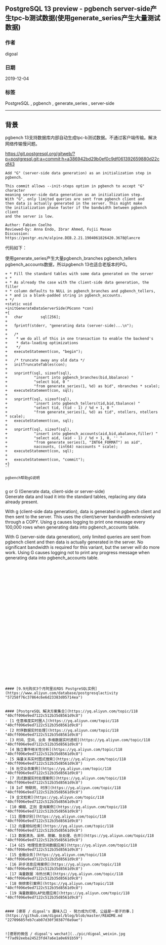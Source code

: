 ## PostgreSQL 13 preview - pgbench server-side产生tpc-b测试数据(使用generate_series产生大量测试数据)
                                                                                                                      
### 作者                                                                                                                    
digoal                                                                                                                    
                                                                                                                    
### 日期                                                                                                                    
2019-12-04                                                                                                                    
                                                                                                                    
### 标签                                                                                                                    
PostgreSQL , pgbench , generate_series , server-side  
                                   
----                                                                                                              
                                                                                                                
## 背景      
pgbench 13支持数据库内部自动生成tpc-b测试数据。不通过客户端传输。解决网络传输慢问题。  
  
  
https://git.postgresql.org/gitweb/?p=postgresql.git;a=commit;h=a386942bd29b0ef0c9df061392659880d22cdf43  
  
```  
Add "G" (server-side data generation) as an initialization step in pgbench.  
  
This commit allows --init-steps option in pgbench to accept "G" character  
meaning server-side data generation as an initialization step.  
With "G", only limited queries are sent from pgbench client and  
then data is actually generated in the server. This might make  
the initialization phase faster if the bandwidth between pgbench client  
and the server is low.  
  
Author: Fabien Coelho  
Reviewed-by: Anna Endo, Ibrar Ahmed, Fujii Masao  
Discussion: https://postgr.es/m/alpine.DEB.2.21.1904061826420.3678@lancre  
```  
  
代码如下：  
  
使用generate_series产生大量pgbench_branches pgbench_tellers pgbench_accounts数据，所以pgbench 13也适合老版本的PG。     
  
```  
+ * Fill the standard tables with some data generated on the server  
+ *  
+ * As already the case with the client-side data generation, the filler  
+ * column defaults to NULL in pgbench_branches and pgbench_tellers,  
+ * and is a blank-padded string in pgbench_accounts.  
+ */  
+static void  
+initGenerateDataServerSide(PGconn *con)  
+{  
+   char        sql[256];  
+  
+   fprintf(stderr, "generating data (server-side)...\n");  
+  
+   /*  
+    * we do all of this in one transaction to enable the backend's  
+    * data-loading optimizations  
+    */  
+   executeStatement(con, "begin");  
+  
+   /* truncate away any old data */  
+   initTruncateTables(con);  
+  
+   snprintf(sql, sizeof(sql),  
+            "insert into pgbench_branches(bid,bbalance) "  
+            "select bid, 0 "  
+            "from generate_series(1, %d) as bid", nbranches * scale);  
+   executeStatement(con, sql);  
+  
+   snprintf(sql, sizeof(sql),  
+            "insert into pgbench_tellers(tid,bid,tbalance) "  
+            "select tid, (tid - 1) / %d + 1, 0 "  
+            "from generate_series(1, %d) as tid", ntellers, ntellers * scale);  
+   executeStatement(con, sql);  
+  
+   snprintf(sql, sizeof(sql),  
+            "insert into pgbench_accounts(aid,bid,abalance,filler) "  
+            "select aid, (aid - 1) / %d + 1, 0, '' "  
+            "from generate_series(1, "INT64_FORMAT") as aid",  
+            naccounts, (int64) naccounts * scale);  
+   executeStatement(con, sql);  
+  
+   executeStatement(con, "commit");  
+}  
``  
  
pgbench帮助gG说明  
  
```      
g or G (Generate data, client-side or server-side)  
Generate data and load it into the standard tables, replacing any data already present.  
  
With g (client-side data generation), data is generated in pgbench client and then sent to the server. This uses the client/server bandwidth extensively through a COPY. Using g causes logging to print one message every 100,000 rows when generating data into pgbench_accounts table.  
  
With G (server-side data generation), only limited queries are sent from pgbench client and then data is actually generated in the server. No significant bandwidth is required for this variant, but the server will do more work. Using G causes logging not to print any progress message when generating data into pgbench_accounts table.  
```  
  
  
  
  
  
  
  
  
  
  
  
  
  
  
  
  
  
  
  
  
  
  
  
  
  
  
  
  
#### [9.9元购买3个月阿里云RDS PostgreSQL实例](https://www.aliyun.com/database/postgresqlactivity "57258f76c37864c6e6d23383d05714ea")
  
  
#### [PostgreSQL 解决方案集合](https://yq.aliyun.com/topic/118 "40cff096e9ed7122c512b35d8561d9c8")
- [1 任意维度实时圈人](https://yq.aliyun.com/topic/118 "40cff096e9ed7122c512b35d8561d9c8")
- [2 时序数据实时处理](https://yq.aliyun.com/topic/118 "40cff096e9ed7122c512b35d8561d9c8")
- [3 时间、空间、业务 多维数据实时透视](https://yq.aliyun.com/topic/118 "40cff096e9ed7122c512b35d8561d9c8")
- [4 独立事件相关性分析](https://yq.aliyun.com/topic/118 "40cff096e9ed7122c512b35d8561d9c8")
- [5 海量关系实时图式搜索](https://yq.aliyun.com/topic/118 "40cff096e9ed7122c512b35d8561d9c8")
- [6 社交业务案例](https://yq.aliyun.com/topic/118 "40cff096e9ed7122c512b35d8561d9c8")
- [7 流式数据实时处理案例](https://yq.aliyun.com/topic/118 "40cff096e9ed7122c512b35d8561d9c8")
- [8 IoT 物联网, 时序](https://yq.aliyun.com/topic/118 "40cff096e9ed7122c512b35d8561d9c8")
- [9 全文检索](https://yq.aliyun.com/topic/118 "40cff096e9ed7122c512b35d8561d9c8")
- [10 模糊、正则 查询案例](https://yq.aliyun.com/topic/118 "40cff096e9ed7122c512b35d8561d9c8")
- [11 图像识别](https://yq.aliyun.com/topic/118 "40cff096e9ed7122c512b35d8561d9c8")
- [12 向量相似检索](https://yq.aliyun.com/topic/118 "40cff096e9ed7122c512b35d8561d9c8")
- [13 数据清洗、采样、脱敏、批处理、合并](https://yq.aliyun.com/topic/118 "40cff096e9ed7122c512b35d8561d9c8")
- [14 GIS 地理信息空间数据应用](https://yq.aliyun.com/topic/118 "40cff096e9ed7122c512b35d8561d9c8")
- [15 金融业务](https://yq.aliyun.com/topic/118 "40cff096e9ed7122c512b35d8561d9c8")
- [16 异步消息应用案例](https://yq.aliyun.com/topic/118 "40cff096e9ed7122c512b35d8561d9c8")
- [17 海量数据 冷热分离](https://yq.aliyun.com/topic/118 "40cff096e9ed7122c512b35d8561d9c8")
- [18 倒排索引案例](https://yq.aliyun.com/topic/118 "40cff096e9ed7122c512b35d8561d9c8")
- [19 海量数据OLAP处理应用](https://yq.aliyun.com/topic/118 "40cff096e9ed7122c512b35d8561d9c8")
  
  
#### [德哥 / digoal's 趣味入口 - 努力成为灯塔, 公益是一辈子的事.](https://github.com/digoal/blog/blob/master/README.md "22709685feb7cab07d30f30387f0a9ae")
  
  
![德哥的微信 / digoal's wechat](../pic/digoal_weixin.jpg "f7ad92eeba24523fd47a6e1a0e691b59")
  
